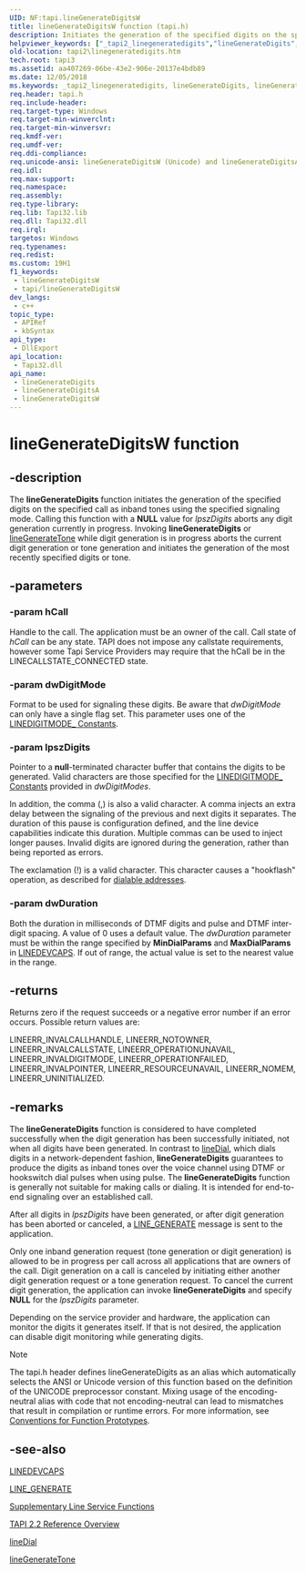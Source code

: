 ```yaml
---
UID: NF:tapi.lineGenerateDigitsW
title: lineGenerateDigitsW function (tapi.h)
description: Initiates the generation of the specified digits on the specified call as inband tones using the specified signaling mode.
helpviewer_keywords: ["_tapi2_linegeneratedigits","lineGenerateDigits","lineGenerateDigits function [TAPI 2.2]","lineGenerateDigitsA","lineGenerateDigitsW","tapi/lineGenerateDigits","tapi/lineGenerateDigitsA","tapi/lineGenerateDigitsW","tapi2.linegeneratedigits"]
old-location: tapi2\linegeneratedigits.htm
tech.root: tapi3
ms.assetid: aa407269-06be-43e2-906e-20137e4bdb89
ms.date: 12/05/2018
ms.keywords: _tapi2_linegeneratedigits, lineGenerateDigits, lineGenerateDigits function [TAPI 2.2], lineGenerateDigitsA, lineGenerateDigitsW, tapi/lineGenerateDigits, tapi/lineGenerateDigitsA, tapi/lineGenerateDigitsW, tapi2.linegeneratedigits
req.header: tapi.h
req.include-header: 
req.target-type: Windows
req.target-min-winverclnt: 
req.target-min-winversvr: 
req.kmdf-ver: 
req.umdf-ver: 
req.ddi-compliance: 
req.unicode-ansi: lineGenerateDigitsW (Unicode) and lineGenerateDigitsA (ANSI)
req.idl: 
req.max-support: 
req.namespace: 
req.assembly: 
req.type-library: 
req.lib: Tapi32.lib
req.dll: Tapi32.dll
req.irql: 
targetos: Windows
req.typenames: 
req.redist: 
ms.custom: 19H1
f1_keywords:
 - lineGenerateDigitsW
 - tapi/lineGenerateDigitsW
dev_langs:
 - c++
topic_type:
 - APIRef
 - kbSyntax
api_type:
 - DllExport
api_location:
 - Tapi32.dll
api_name:
 - lineGenerateDigits
 - lineGenerateDigitsA
 - lineGenerateDigitsW
---
```


# lineGenerateDigitsW function


## -description

The 
<b>lineGenerateDigits</b> function initiates the generation of the specified digits on the specified call as inband tones using the specified signaling mode. Calling this function with a <b>NULL</b> value for <i>lpszDigits</i> aborts any digit generation currently in progress. Invoking 
<b>lineGenerateDigits</b> or 
<a href="../tapi/nf-tapi-linegeneratetone.md">lineGenerateTone</a> while digit generation is in progress aborts the current digit generation or tone generation and initiates the generation of the most recently specified digits or tone.

## -parameters

### -param hCall

Handle to the call. The application must be an owner of the call. Call state of <i>hCall</i> can be any state. TAPI does not impose any callstate requirements, however some Tapi Service Providers may require that the hCall be in the LINECALLSTATE_CONNECTED state.

### -param dwDigitMode

Format to be used for signaling these digits. Be aware that <i>dwDigitMode</i> can only have a single flag set. This parameter uses one of the 
<a href="/windows/win32/Tapi/linedigitmode--constants">LINEDIGITMODE_ Constants</a>.

### -param lpszDigits

Pointer to a <b>null</b>-terminated character buffer that contains the digits to be generated. Valid characters are those specified for the 
<a href="/windows/win32/Tapi/linedigitmode--constants">LINEDIGITMODE_ Constants</a> provided in <i>dwDigitModes</i>. 




In addition, the comma (,)  is also a valid character. A comma injects an extra delay between the signaling of the previous and next digits it separates. The duration of this pause is configuration defined, and the line device capabilities indicate this duration. Multiple commas can be used to inject longer pauses. Invalid digits are ignored during the generation, rather than being reported as errors.

The exclamation (!) is a valid character. This character causes a "hookflash" operation, as described for <a href="/windows/win32/tapi/address-ovr">dialable addresses</a>.

### -param dwDuration

Both the duration in milliseconds of DTMF digits and pulse and DTMF inter-digit spacing. A value of 0 uses a default value. The <i>dwDuration</i> parameter must be within the range specified by <b>MinDialParams</b> and <b>MaxDialParams</b> in 
<a href="../tapi/ns-tapi-linedevcaps.md">LINEDEVCAPS</a>. If out of range, the actual value is set to the nearest value in the range.

## -returns

Returns zero if the request succeeds or a negative error number if an error occurs. Possible return values are:

LINEERR_INVALCALLHANDLE, LINEERR_NOTOWNER, LINEERR_INVALCALLSTATE, LINEERR_OPERATIONUNAVAIL, LINEERR_INVALDIGITMODE, LINEERR_OPERATIONFAILED, LINEERR_INVALPOINTER, LINEERR_RESOURCEUNAVAIL, LINEERR_NOMEM, LINEERR_UNINITIALIZED.

## -remarks

The 
<b>lineGenerateDigits</b> function is considered to have completed successfully when the digit generation has been successfully initiated, not when all digits have been generated. In contrast to 
<a href="../tapi/nf-tapi-linedial.md">lineDial</a>, which dials digits in a network-dependent fashion, 
<b>lineGenerateDigits</b> guarantees to produce the digits as inband tones over the voice channel using DTMF or hookswitch dial pulses when using pulse. The 
<b>lineGenerateDigits</b> function is generally not suitable for making calls or dialing. It is intended for end-to-end signaling over an established call.

After all digits in <i>lpszDigits</i> have been generated, or after digit generation has been aborted or canceled, a 
<a href="/windows/win32/Tapi/line-generate">LINE_GENERATE</a> message is sent to the application.

Only one inband generation request (tone generation or digit generation) is allowed to be in progress per call across all applications that are owners of the call. Digit generation on a call is canceled by initiating either another digit generation request or a tone generation request. To cancel the current digit generation, the application can invoke 
<b>lineGenerateDigits</b> and specify <b>NULL</b> for the <i>lpszDigits</i> parameter.

Depending on the service provider and hardware, the application can monitor the digits it generates itself. If that is not desired, the application can disable digit monitoring while generating digits.





> [!NOTE]
> The tapi.h header defines lineGenerateDigits as an alias which automatically selects the ANSI or Unicode version of this function based on the definition of the UNICODE preprocessor constant. Mixing usage of the encoding-neutral alias with code that not encoding-neutral can lead to mismatches that result in compilation or runtime errors. For more information, see [Conventions for Function Prototypes](/windows/win32/intl/conventions-for-function-prototypes).

## -see-also

<a href="../tapi/ns-tapi-linedevcaps.md">LINEDEVCAPS</a>



<a href="/windows/win32/Tapi/line-generate">LINE_GENERATE</a>



<a href="/windows/win32/Tapi/supplementary-line-service-functions">Supplementary Line Service Functions</a>



<a href="/windows/win32/Tapi/tapi-2-2-reference">TAPI 2.2 Reference Overview</a>



<a href="../tapi/nf-tapi-linedial.md">lineDial</a>



<a href="../tapi/nf-tapi-linegeneratetone.md">lineGenerateTone</a>

